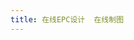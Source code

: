 ```yaml
---
title: 在线EPC设计  在线制图
---
```

<script async src="https://pagead2.googlesyndication.com/pagead/js/adsbygoogle.js"></script><ins class="adsbygoogle" style="display:block; text-align:center;" data-ad-layout="in-article" data-ad-format="fluid" data-ad-client="ca-pub-9055212255210230" data-ad-slot="7941459222"></ins> <script>(adsbygoogle = window.adsbygoogle || []).push({});</script>


